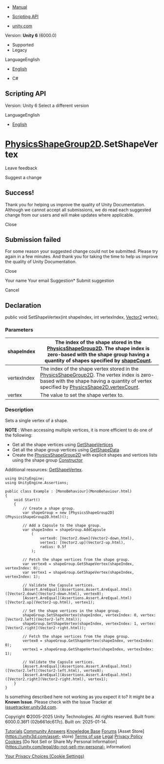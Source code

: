[ ]()

  * [Manual](../Manual/index.html)
  * [Scripting API](../ScriptReference/index.html)

  * [unity.com](https://unity.com/)

Version: **Unity 6** (6000.0)

  * Supported
  * Legacy

LanguageEnglish

  * [English]()

  * C#

[ ](https://docs.unity3d.com)

## Scripting API

Version: Unity 6 Select a different version

LanguageEnglish

  * [English]()

#  [PhysicsShapeGroup2D](PhysicsShapeGroup2D.html).SetShapeVertex

Leave feedback

Suggest a change

## Success!

Thank you for helping us improve the quality of Unity Documentation. Although
we cannot accept all submissions, we do read each suggested change from our
users and will make updates where applicable.

Close

## Submission failed

For some reason your suggested change could not be submitted. Please <a>try
again</a> in a few minutes. And thank you for taking the time to help us
improve the quality of Unity Documentation.

Close

Your name Your email Suggestion* Submit suggestion

Cancel

[ ]()

## Declaration

public void SetShapeVertex(int shapeIndex, int vertexIndex,
[Vector2](Vector2.html) vertex);

### Parameters

shapeIndex | The index of the shape stored in the [PhysicsShapeGroup2D](PhysicsShapeGroup2D.html). The shape index is zero-based with the shape group having a quantity of shapes specified by [shapeCount](PhysicsShapeGroup2D-shapeCount.html).  
---|---  
vertexIndex | The index of the shape vertex stored in the [PhysicsShapeGroup2D](PhysicsShapeGroup2D.html). The vertex index is zero-based with the shape having a quantity of vertex specified by [PhysicsShape2D.vertexCount](PhysicsShape2D-vertexCount.html).  
vertex | The value to set the shape vertex to.  
  
### Description

Sets a single vertex of a shape.

**NOTE** : When accessing multiple vertices, it is more efficient to do one of
the following:

  * Get all the shape vertices using [GetShapeVertices](PhysicsShapeGroup2D.GetShapeVertices.html)
  * Get all the shape group vertices using [GetShapeData](PhysicsShapeGroup2D.GetShapeData.html)
  * Create the [PhysicsShapeGroup2D](PhysicsShapeGroup2D.html) with explicit shapes and vertices lists using the shape group [Constructor](PhysicsShapeGroup2D-ctor.html)

Additional resources:
[GetShapeVertex](PhysicsShapeGroup2D.GetShapeVertex.html).

    
    
    using UnityEngine;
    using UnityEngine.Assertions;  
      
    public class Example : [MonoBehaviour](MonoBehaviour.html)
    {
        void Start()
        {
            // Create a shape group.
            var shapeGroup = new [PhysicsShapeGroup2D](PhysicsShapeGroup2D.html)();  
      
            // Add a Capsule to the shape group.
            var shapeIndex = shapeGroup.AddCapsule
                (
                    vertex0: [Vector2.down](Vector2-down.html),
                    vertex1: [Vector2.up](Vector2-up.html),
                    radius: 0.5f
                );  
      
            // Fetch the shape vertices from the shape group.
            var vertex0 = shapeGroup.GetShapeVertex(shapeIndex, vertexIndex: 0);
            var vertex1 = shapeGroup.GetShapeVertex(shapeIndex, vertexIndex: 1);  
      
            // Validate the Capsule vertices.
            [Assert.AreEqual](Assertions.Assert.AreEqual.html)([Vector2.down](Vector2-down.html), vertex0);
            [Assert.AreEqual](Assertions.Assert.AreEqual.html)([Vector2.up](Vector2-up.html), vertex1);  
      
            // Set the shape vertices in the shape group.
            shapeGroup.SetShapeVertex(shapeIndex, vertexIndex: 0, vertex: [Vector2.left](Vector2-left.html));
            shapeGroup.SetShapeVertex(shapeIndex, vertexIndex: 1, vertex: [Vector2.right](Vector2-right.html));  
      
            // Fetch the shape vertices from the shape group.
            vertex0 = shapeGroup.GetShapeVertex(shapeIndex, vertexIndex: 0);
            vertex1 = shapeGroup.GetShapeVertex(shapeIndex, vertexIndex: 1);  
      
            // Validate the Capsule vertices.
            [Assert.AreEqual](Assertions.Assert.AreEqual.html)([Vector2.left](Vector2-left.html), vertex0);
            [Assert.AreEqual](Assertions.Assert.AreEqual.html)([Vector2.right](Vector2-right.html), vertex1);
        }
    }
    

Is something described here not working as you expect it to? It might be a
**Known Issue**. Please check with the Issue Tracker at
[issuetracker.unity3d.com](https://issuetracker.unity3d.com).

Copyright ©2005-2025 Unity Technologies. All rights reserved. Built from:
6000.0.36f1 (02b661dc617c). Built on: 2025-01-14.

[Tutorials](https://unity3d.com/learn) [Community
Answers](https://answers.unity3d.com) [Knowledge
Base](https://support.unity3d.com/hc/en-us)
[Forums](https://forum.unity3d.com) [Asset Store](https://unity3d.com/asset-
store) [Terms of use](https://docs.unity3d.com/Manual/TermsOfUse.html)
[Legal](https://unity.com/legal) [Privacy
Policy](https://unity.com/legal/privacy-policy)
[Cookies](https://unity.com/legal/cookie-policy) [Do Not Sell or Share My
Personal Information](https://unity.com/legal/do-not-sell-my-personal-
information)

[Your Privacy Choices (Cookie Settings)](javascript:void\(0\);)

